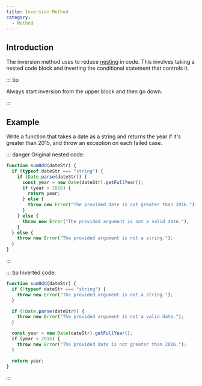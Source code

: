 ```yaml
---
title: Inversion Method
category:
  - Method
---
```


## Introduction

The inversion method uses to reduce [nesting](/demo/page.md) in code. This involves taking a nested code block and inverting the conditional statement that controls it.

::: tip

Always start inversion from the upper block and then go down.

:::

## Example

Write a function that takes a date as a string and returns the year if it's greater than 2015, and throw an exception on each failed case.

::: danger Original nested code:

```js
function sumOdd(dateStr) {
  if (typeof dateStr === "string") {
    if (Date.parse(dateStr)) {
      const year = new Date(dateStr).getFullYear();
      if (year > 2016) {
        return year;
      } else {
        throw new Error("The provided date is not greater than 2016.");
      }
    } else {
      throw new Error("The provided argument is not a valid date.");
    }
  } else {
    throw new Error("The provided argument is not a string.");
  }
}
```

:::

::: tip Inverted code:

```js
function sumOdd(dateStr) {
  if (!typeof dateStr === "string") {
    throw new Error("The provided argument is not a string.");
  }

  if (!Date.parse(dateStr)) {
    throw new Error("The provided argument is not a valid date.");
  }

  const year = new Date(dateStr).getFullYear();
  if (year < 2016) {
    throw new Error("The provided date is not greater than 2016.");
  }

  return year;
}
```

:::

